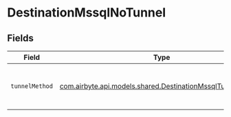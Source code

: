 # DestinationMssqlNoTunnel


## Fields

| Field                                                                                                             | Type                                                                                                              | Required                                                                                                          | Description                                                                                                       |
| ----------------------------------------------------------------------------------------------------------------- | ----------------------------------------------------------------------------------------------------------------- | ----------------------------------------------------------------------------------------------------------------- | ----------------------------------------------------------------------------------------------------------------- |
| `tunnelMethod`                                                                                                    | [com.airbyte.api.models.shared.DestinationMssqlTunnelMethod](../../models/shared/DestinationMssqlTunnelMethod.md) | :heavy_check_mark:                                                                                                | No ssh tunnel needed to connect to database                                                                       |